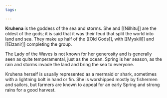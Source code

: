 ```yaml
---
tags:

---
```

**Kruhena** is the goddess of the sea and storms. She and [[Nilhitu]] are the oldest of the gods; it is said that it was their feud that split the world into land and sea. They make up half of the [[Old Gods]], with [[Myskili]] and [[Elzanir]] completing the group.

The Lady of the Waves is not known for her generosity and is generally seen as quite temperamental, just as the ocean. Spring is her season, as the rain and storms invade the land and bring the sea to everyone.

Kruhena herself is usually represented as a mermaid or shark, sometimes with a lightning bolt in hand or fin. She is worshipped mostly by fishermen and sailors, but farmers are known to appeal for an early Spring and strong rains for a good harvest.